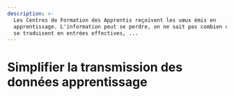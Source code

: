 ```yaml
---
description: >-
  Les Centres de Formation des Apprentis reçoivent les vœux émis en
  apprentissage. L'information peut se perdre, on ne sait pas combien de voeux
  se traduisent en entrées effectives, ...
---
```


# Simplifier la transmission des données apprentissage

